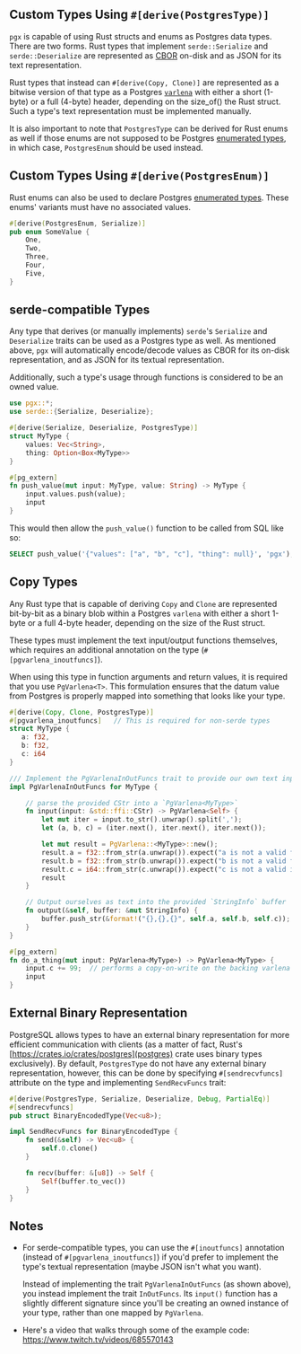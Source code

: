 ## Custom Types Using `#[derive(PostgresType)]`

`pgx` is capable of using Rust structs and enums as Postgres data types.  There are two forms.  Rust types
that implement `serde::Serialize` and `serde::Deserialize` are represented as [CBOR](https://crates.io/crates/serde_cbor)
on-disk and as JSON for its text representation.

Rust types that instead can `#[derive(Copy, Clone)]` are represented as a bitwise version of that 
type as a Postgres [`varlena`](https://github.com/postgres/postgres/blob/7559d8ebfa11d98728e816f6b655582ce41150f3/src/include/c.h#L542-L562)
with either a short (1-byte) or a full (4-byte) header, depending on the size_of() the Rust struct.  Such a type's text representation must be implemented manually.

It is also important to note that `PostgresType` can be derived for Rust enums as well if
those enums are not supposed to be
Postgres [enumerated types](https://www.postgresql.org/docs/current/datatype-enum.html),
in which case, `PostgresEnum` should be used instead.

## Custom Types Using `#[derive(PostgresEnum)]`

Rust enums can also be used to declare Postgres [enumerated types](https://www.postgresql.org/docs/current/datatype-enum.html).
These enums' variants must have no associated values.

```rust
#[derive(PostgresEnum, Serialize)]
pub enum SomeValue {
    One,
    Two,
    Three,
    Four,
    Five,
}
```

## serde-compatible Types

Any type that derives (or manually implements) `serde`'s `Serialize` and `Deserialize` traits can be
used as a Postgres type as well.  As mentioned above, `pgx` will automatically encode/decode values
as CBOR for its on-disk representation, and as JSON for its textual representation.

Additionally, such a type's usage through functions is considered to be an owned value.

```rust
use pgx::*;
use serde::{Serialize, Deserialize};

#[derive(Serialize, Deserialize, PostgresType)]
struct MyType {
    values: Vec<String>,
    thing: Option<Box<MyType>>
}

#[pg_extern]
fn push_value(mut input: MyType, value: String) -> MyType {
    input.values.push(value);
    input
}
```

This would then allow the `push_value()` function to be called from SQL like so:

```sql
SELECT push_value('{"values": ["a", "b", "c"], "thing": null}', 'pgx');
```

## Copy Types

Any Rust type that is capable of deriving `Copy` and `Clone` are represented bit-by-bit as a binary
blob within a Postgres `varlena` with either a short 1-byte or a full 4-byte header, depending on the 
size of the Rust struct.

These types must implement the text input/output functions themselves, which requires
an additional annotation on the type (`#[pgvarlena_inoutfuncs]`).

When using this type in function arguments and return values, it is required that you use
`PgVarlena<T>`.  This formulation ensures that the datum value from Postgres is properly mapped
into something that looks like your type.

```rust
#[derive(Copy, Clone, PostgresType)]
#[pgvarlena_inoutfuncs]   // This is required for non-serde types
struct MyType {
   a: f32,
   b: f32,
   c: i64
}

/// Implement the PgVarlenaInOutFuncs trait to provide our own text input and output functions
impl PgVarlenaInOutFuncs for MyType {

    // parse the provided CStr into a `PgVarlena<MyType>`
    fn input(input: &std::ffi::CStr) -> PgVarlena<Self> {
        let mut iter = input.to_str().unwrap().split(',');
        let (a, b, c) = (iter.next(), iter.next(), iter.next());

        let mut result = PgVarlena::<MyType>::new();
        result.a = f32::from_str(a.unwrap()).expect("a is not a valid f32");
        result.b = f32::from_str(b.unwrap()).expect("b is not a valid f32");
        result.c = i64::from_str(c.unwrap()).expect("c is not a valid i64");
        result
    }

    // Output ourselves as text into the provided `StringInfo` buffer
    fn output(&self, buffer: &mut StringInfo) {
        buffer.push_str(&format!("{},{},{}", self.a, self.b, self.c));
    }
}

#[pg_extern]
fn do_a_thing(mut input: PgVarlena<MyType>) -> PgVarlena<MyType> {
    input.c += 99;  // performs a copy-on-write on the backing varlena pointer
    input
}
```

## External Binary Representation

PostgreSQL allows types to have an external binary representation for more efficient communication with
clients (as a matter of fact, Rust's [https://crates.io/crates/postgres](postgres) crate uses binary types
exclusively). By default, `PostgresType` do not have any external binary representation, however, this can
be done by specifying `#[sendrecvfuncs]` attribute on the type and implementing `SendRecvFuncs` trait:

```rust
#[derive(PostgresType, Serialize, Deserialize, Debug, PartialEq)]
#[sendrecvfuncs]
pub struct BinaryEncodedType(Vec<u8>);

impl SendRecvFuncs for BinaryEncodedType {
    fn send(&self) -> Vec<u8> {
        self.0.clone()
    }

    fn recv(buffer: &[u8]) -> Self {
        Self(buffer.to_vec())
    }
}
```

## Notes

- For serde-compatible types, you can use the `#[inoutfuncs]` annotation (instead of `#[pgvarlena_inoutfuncs]`) if you'd 
prefer to implement the type's textual representation (maybe JSON isn't what you want).  

    Instead of implementing the trait `PgVarlenaInOutFuncs` (as shown above), you instead implement 
    the trait `InOutFuncs`.  Its `input()` function has a slightly different signature since you'll be 
    creating an owned instance of your type, rather than one mapped by `PgVarlena`.

- Here's a video that walks through some of the example code: https://www.twitch.tv/videos/685570143